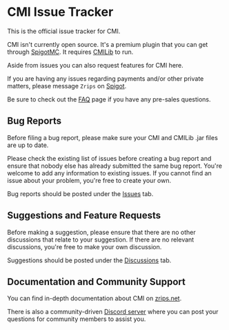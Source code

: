 # CMI Issue Tracker

This is the official issue tracker for CMI.

CMI isn't currently open source. It's a premium plugin that you can get through [SpigotMC](https://www.spigotmc.org/resources/3742/). It requires [CMILib](https://www.spigotmc.org/resources/87610/) to run.

Aside from issues you can also request features for CMI here.

If you are having any issues regarding payments and/or other private matters, please message `Zrips` on [Spigot](https://www.spigotmc.org/conversations/add?to=Zrips). 

Be sure to check out the [FAQ](https://www.zrips.net/faq) page if you have any pre-sales questions.

## Bug Reports

Before filing a bug report, please make sure your CMI and CMILib .jar files are up to date. 

Please check the existing list of issues before creating a bug report and ensure that nobody else has already submitted the same bug report. You're welcome to add any information to existing issues. If you cannot find an issue about your problem, you're free to create your own.

Bug reports should be posted under the [Issues](https://github.com/Zrips/CMI/issues) tab.

## Suggestions and Feature Requests

Before making a suggestion, please ensure that there are no other discussions that relate to your suggestion. If there are no relevant discussions, you're free to make your own discussion.

Suggestions should be posted under the [Discussions](https://github.com/Zrips/CMI/discussions) tab.

## Documentation and Community Support

You can find in-depth documentation about CMI on [zrips.net](https://www.zrips.net/cmi/).

There is also a community-driven [Discord server](https://discord.gg/dDMamN4) where you can post your questions for community members to assist you. 
